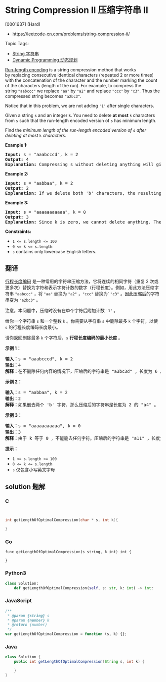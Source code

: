 # String Compression II 压缩字符串 II

[0001637] (Hard)

- https://leetcode-cn.com/problems/string-compression-ii/

Topic Tags:

- [String 字符串](https://leetcode-cn.com/tag/string/)
- [Dynamic Programming 动态规划](https://leetcode-cn.com/tag/dynamic-programming/)

[Run-length encoding](http://en.wikipedia.org/wiki/Run-length_encoding) is a string compression method that works by replacing consecutive identical characters (repeated 2 or more times) with the concatenation of the character and the number marking the count of the characters (length of the run). For example, to compress the string `"aabccc"` we replace `"aa"` by `"a2"` and replace `"ccc"` by `"c3"`. Thus the compressed string becomes `"a2bc3"`.

Notice that in this problem, we are not adding `'1'` after single characters.

Given a string `s` and an integer `k`. You need to delete **at most** `k` characters from `s` such that the run-length encoded version of `s` has minimum length.

Find the _minimum length of the run-length encoded version of_ `s` _after deleting at most_ `k` _characters_.

**Example 1:**

<pre><strong>Input:</strong> s = "aaabcccd", k = 2
<strong>Output:</strong> 4
<b>Explanation: </b>Compressing s without deleting anything will give us "a3bc3d" of length 6. Deleting any of the characters 'a' or 'c' would at most decrease the length of the compressed string to 5, for instance delete 2 'a' then we will have s = "abcccd" which compressed is abc3d. Therefore, the optimal way is to delete 'b' and 'd', then the compressed version of s will be "a3c3" of length 4.</pre>

**Example 2:**

<pre><strong>Input:</strong> s = "aabbaa", k = 2
<strong>Output:</strong> 2
<b>Explanation: </b>If we delete both 'b' characters, the resulting compressed string would be "a4" of length 2.
</pre>

**Example 3:**

<pre><strong>Input:</strong> s = "aaaaaaaaaaa", k = 0
<strong>Output:</strong> 3
<strong>Explanation: </strong>Since k is zero, we cannot delete anything. The compressed string is "a11" of length 3.
</pre>

**Constraints:**

- `1 <= s.length <= 100`
- `0 <= k <= s.length`
- `s` contains only lowercase English letters.

## 翻译

[行程长度编码](https://baike.baidu.com/item/%E8%A1%8C%E7%A8%8B%E9%95%BF%E5%BA%A6%E7%BC%96%E7%A0%81/2931940?fr=aladdin) 是一种常用的字符串压缩方法，它将连续的相同字符（重复 2 次或更多次）替换为字符和表示字符计数的数字（行程长度）。例如，用此方法压缩字符串 `"aabccc"` ，将 `"aa"` 替换为 `"a2"` ，`"ccc"` 替换为\` `"c3"` 。因此压缩后的字符串变为 `"a2bc3"` 。

注意，本问题中，压缩时没有在单个字符后附加计数 `'1'` 。

给你一个字符串 `s` 和一个整数 `k` 。你需要从字符串 `s` 中删除最多 `k` 个字符，以使 `s` 的行程长度编码长度最小。

请你返回删除最多 `k` 个字符后，`s` **行程长度编码的最小长度** 。

**示例 1：**

<pre><strong>输入：</strong>s = "aaabcccd", k = 2
<strong>输出：</strong>4
<strong>解释：</strong>在不删除任何内容的情况下，压缩后的字符串是 "a3bc3d" ，长度为 6 。最优的方案是删除 'b' 和 'd'，这样一来，压缩后的字符串为 "a3c3" ，长度是 4 。</pre>

**示例 2：**

<pre><strong>输入：</strong>s = "aabbaa", k = 2
<strong>输出：</strong>2
<strong>解释：</strong>如果删去两个 'b' 字符，那么压缩后的字符串是长度为 2 的 "a4" 。
</pre>

**示例 3：**

<pre><strong>输入：</strong>s = "aaaaaaaaaaa", k = 0
<strong>输出：</strong>3
<strong>解释：</strong>由于 k 等于 0 ，不能删去任何字符。压缩后的字符串是 "a11" ，长度为 3 。
</pre>

**提示：**

- `1 <= s.length <= 100`
- `0 <= k <= s.length`
- `s` 仅包含小写英文字母

## solution 题解

### C

```c


int getLengthOfOptimalCompression(char * s, int k){

}
```

### Go

```golang
func getLengthOfOptimalCompression(s string, k int) int {

}
```

### Python3

```python
class Solution:
    def getLengthOfOptimalCompression(self, s: str, k: int) -> int:
```

### JavaScript

```javascript
/**
 * @param {string} s
 * @param {number} k
 * @return {number}
 */
var getLengthOfOptimalCompression = function (s, k) {};
```

### Java

```java
class Solution {
    public int getLengthOfOptimalCompression(String s, int k) {

    }
}
```

